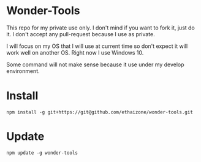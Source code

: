 # Wonder-Tools
This repo for my private use only. I don't mind if you want to fork it, just do it. I don't accept any pull-request because I use as private.

I will focus on my OS that I will use at current time so don't expect it will work well on another OS. Right now I use Windows 10.

Some command will not make sense because it use under my develop environment.

# Install
`npm install -g git+https://git@github.com/ethaizone/wonder-tools.git`

# Update
`npm update -g wonder-tools`